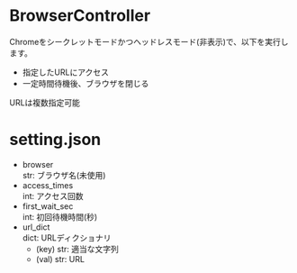 # BrowserController
Chromeをシークレットモードかつヘッドレスモード(非表示)で、以下を実行します。<br>
* 指定したURLにアクセス
* 一定時間待機後、ブラウザを閉じる

URLは複数指定可能

# setting.json
* browser<br>
str: ブラウザ名(未使用)
* access_times<br>
int: アクセス回数
* first_wait_sec<br>
int: 初回待機時間(秒)
* url_dict<br>
dict: URLディクショナリ
  * (key) str: 適当な文字列
  * (val) str: URL
